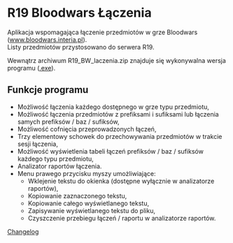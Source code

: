 # R19 Bloodwars Łączenia
  
Aplikacja wspomagająca łączenie przedmiotów w grze Bloodwars (www.bloodwars.interia.pl).  
Listy przedmiotów przystosowano do serwera R19.
  
Wewnątrz archiwum R19_BW_laczenia.zip znajduje się wykonywalna wersja programu ([.exe](R19_BW_laczenia.zip)).
  

## Funkcje programu
 - Możliwość łączenia każdego dostępnego w grze typu przedmiotu,
 - Możliwość łączenia przedmiotów z prefiksami i sufiksami lub łączenia samych prefiksów / baz / sufiksów,
 - Możliwość cofnięcia przeprowadzonych łączeń,
 - Trzy elementowy schowek do przechowywania przedmiotów w trakcie sesji łączenia,
 - Możliwość wyświetlenia tabeli łączeń prefiksów / baz / sufiksów każdego typu przedmiotu,
 - Analizator raportów łączenia.
 - Menu prawego przycisku myszy umożliwiające:
   - Wklejenie tekstu do okienka (dostępne wyłącznie w analizatorze raportów),
   - Kopiowanie zaznaczonego tekstu,
   - Kopiowanie całego wyświetlanego tekstu,
   - Zapisywanie wyświetlanego tekstu do pliku,
   - Czyszczenie przebiegu łączeń / raportu w analizatorze raportów.

[Changelog](Changelog.txt)